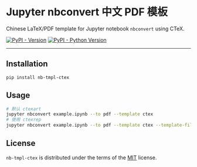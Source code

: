 # Jupyter nbconvert 中文 PDF 模板

Chinese LaTeX/PDF template for Jupyter notebook `nbconvert` using CTeX.

[![PyPI - Version](https://img.shields.io/pypi/v/nb-tmpl-ctex.svg)](https://pypi.org/project/nb-tmpl-ctex)
[![PyPI - Python Version](https://img.shields.io/pypi/pyversions/nb-tmpl-ctex.svg)](https://pypi.org/project/nb-tmpl-ctex)

-----

## Installation

```console
pip install nb-tmpl-ctex
```

## Usage

```bash
# 默认 ctexart
jupyter nbconvert example.ipynb --to pdf --template ctex
# 使用 ctexrep
jupyter nbconvert example.ipynb --to pdf --template ctex --template-file report
```

## License

`nb-tmpl-ctex` is distributed under the terms of the [MIT](https://spdx.org/licenses/MIT.html) license.
